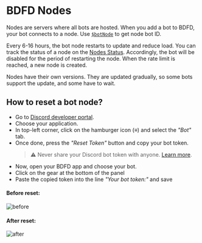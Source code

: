 # BDFD Nodes

Nodes are servers where all bots are hosted. When you add a bot to BDFD, your bot connects to a node. Use [`$botNode`](../bdscript/botNode.md) to get node bot ID.

Every 6-16 hours, the bot node restarts to update and reduce load. You can track the status of a node on the [Nodes Status](https://botdesignerdiscord.com/status). Accordingly, the bot will be disabled for the period of restarting the node. 
When the rate limit is reached, a new node is created.

Nodes have their own versions. They are updated gradually, so some bots support the update, and some have to wait.

## How to reset a bot node?
- Go to [Discord developer portal](https://discord.com/developers/applications).
- Choose your application.
- In top-left corner, click on the hamburger icon (≡) and select the *"Bot"* tab.
- Once done, press the *"Reset Token"* button and copy your bot token.
   > ⚠️ Never share your Discord bot token with anyone. [Learn more](/resources/security.html#sharing-tokens).
- Now, open your BDFD app and choose your bot.
- Click on the gear at the bottom of the panel
- Paste the copied token into the line *"Your bot token:"* and save

#### Before reset:
![before](https://user-images.githubusercontent.com/113303649/199276641-4ed217f1-63d2-4010-b109-aa68069d66a0.png)
#### After reset:
![after](https://user-images.githubusercontent.com/113303649/199277512-cee612c5-ab22-4666-aa33-8e6ff01b8e9b.png)
